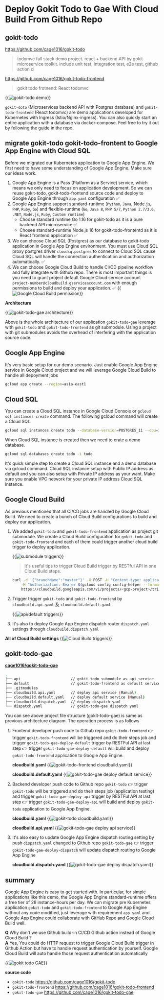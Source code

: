 # Deploy Gokit Todo to Gae With Cloud Build From Github Repo


<!--more-->

## gokit-todo 

https://github.com/cage1016/gokit-todo

>todomvc full stack demo project. react + backend API by gokit microservice toolkit. include unit test, integration test, e2e test, github action ci

https://github.com/cage1016/gokit-todo-frontend

> gokit todo frotnend: React todomvc

{{<image src="/posts/deploy-gokit-todo-to-gae-with-cloud-build-from-github-repo/img/demo.gif" alt="gokit-todo demo">}}

`gokit-doto` (Microservices backend API with Postgres database) and `gokit-todo-frontend` (React todomvc) are demo applications developed for Kubernetes with Ingress (Istio/Nginx-ingress). You can also quickly start an entire application with a database via docker-compose. Feel free to try it out by following the guide in the repo.

## migrate gokit-todo gokit-todo-frontent to Google App Engine with Cloud SQL

Before we migrated our Kubernetes application to Google App Engine. We first need to have some understanding of Google App Engine. Make sure our ideas work.

1. Google App Engine is a Pass (Platform as a Service) service, which means we only need to focus on application development. So we can reuse gokit-todo, gokit-todo-frontend source code and deploy to Google App Engine through `app.yaml` configuration ✅
1. Google App Engine support standard-runtime (`Python`, `Java`, Node.`js`, `PHP`, `Ruby`, `Go`) and flexible-runtime (`Go`, `Java 8`, `PHP 5/7`, `Python 2.7/3.6`, `.NET`, `Node.js`, `Ruby`, `Custom runtime`)
   - Choose standard runtime Go 1.16 for gokit-todo as it is a pure backend API microservice ✅
   - Chosee standard-runtime Node.js 16 for gokit-todo-frontentd as it is React frontend application ✅
1. We can choose Cloud SQL (Postgres) as our database to gokit-todo application in Google App Engine environment. You must use Cloud SQL proxy postgres driver `cloudsqlpostgres` to connect to Cloud SQL cause Cloud SQL will handle the connection authentication and authorization automatically. ✅
1. We can choose Google Cloud Build to handle CI/CD pipeline workflow and fully integrate with Github repo. There is most important things is you need to grant project default Google Cloud service account `project-number@cloudbuild.gserviceaccount.com` with enough permissions to build and deploy your application. ✅
      {{<image src="/posts/deploy-gokit-todo-to-gae-with-cloud-build-from-github-repo/img/cloudbuild permission.jpg" alt="Google Cloud Build permission">}}

**Architecture**

{{<image src="/posts/deploy-gokit-todo-to-gae-with-cloud-build-from-github-repo/img/placeholder.png" alt="gokit-todo-gae architecture">}}

Above is the whole architecture of our application `gokit-todo-gae` leverage with `gokit-todo` and `gokit-todo-frontend` as git submodule. Using a project with git submodules avoids the overhead of interfering with the application source code.

## Google App Engine

It's very basic setup for our demo scenario. Just enable Google App Engine service in Google Cloud project and we will leverage Google Cloud Build to handle all depoyment jobs

```bash
gcloud app create --region=asia-east1
```

## Cloud SQL

You can create a Cloud SQL instance in Google Cloud Console or `gcloud sql instances create` command. The following gcloud command will create a Cloud SQL.

```bash
gcloud sql instances create todo --database-version=POSTGRES_11 --cpu=1 --memory=3840MiB --region=asia-east1 --root-password=password --storage-size=10GB --storage-type=SSD
```

When Cloud SQL instance is created then we need to crate a demo database.

```bash
gcloud sql databases create todo -i todo
```

It's quick simple step to create a Cloud SQL instance and a demo database via gcloud command. Cloud SQL instance setup with Public IP address as default and you can also setup with Private IP address as your want. Make sure you enable VPC network for your private IP address Cloud SQL instance.

## Google Cloud Build

As previous mentioned that all CI/CD jobs are handled by Google Cloud Build. We need to create a bunch of Cloud Build configurations to build and deploy our application.

1. We added `gokit-todo` and `gokit-todo-frontend` application as project git submodule. We create a Cloud Build configuration for `gokit-todo` and `gokit-todo-frontend` and each of them could trigger another cloud build trigger to deploy application.

      {{<image src="/posts/deploy-gokit-todo-to-gae-with-cloud-build-from-github-repo/img/submodule trigger.jpg" alt="submodule triggers">}}

      > It's useful tips to trigger Cloud Build trigger by RESTful API in one Cloud Build steps.

      ```bash
      curl -d '{"branchName":"master"}' -X POST -H "Content-type: application/json" \
          -H "Authorization: Bearer $(gcloud config config-helper --format='value(credential.access_token)')" \
          https://cloudbuild.googleapis.com/v1/projects/<gcp-project>/triggers/<cloudbuild-trigger-id>:run
      ```
1. Trigger trigger `gokit-todo` and `gokit-todo-frontend` by `cloudbuild.api.yaml` 及 `cloudbuild.default.yaml`

      {{<image src="/posts/deploy-gokit-todo-to-gae-with-cloud-build-from-github-repo/img/api default trigger.jpg" alt="api/default triggers">}}

1. It's also to deploy Google App Engine dispatch router `dispatch.yaml` settings through `cloudbuild.dispatch.yaml`

__All of Cloud Build settings__
{{<image src="/posts/deploy-gokit-todo-to-gae-with-cloud-build-from-github-repo/img/cloudbuild-trigger.jpg" alt="Cloud Build triggers">}}

## gokit-todo-gae

**[cage1016/gokit-todo-gae](https://github.com/cage1016/gokit-todo-gae)**

```bash
.
├── api                       // gokit-todo submodule as api service
├── default                   // gokit-todo-frontend as default service
├── .gitmodules
├── cloudbuild.api.yaml       // deploy api service (Manual)
├── cloudbuild.default.yaml   // deploy default service (Manual)
├── cloudbuild.dispatch.yaml  // deploy dispatch.yaml
└── dispatch.yaml             // gokit-todo-gae dispatch yaml
```

You can see above project file structure (gokit-todo-gae) is same as previous architecture diagram. The operation process is as follows

1. Frontend developer push code to Github repo `gokit-todo-frontend` 👉 trigger `gokit-todo-frontend` will be triggered and do their steps job and trigger `gokit-todo-gae-deploy-default` trigger by RESTFul API at last step 👉 trigger `gokit-todo-gae-deploy-default` will build and deploy `gokit-todo-frontend` application to Google App Engine.
   
      __cloudbuild.yaml__
      {{<image src="/posts/deploy-gokit-todo-to-gae-with-cloud-build-from-github-repo/img/gokit-todo-frontend-cloudbuild.yaml.jpg" alt="gokit-todo-frontend cloudbuild.yaml">}}

      __cloudbuild.default.yaml__
      {{<image src="/posts/deploy-gokit-todo-to-gae-with-cloud-build-from-github-repo/img/gokit-todo-gae-cloudbuild.default.yaml.jpg" alt="gokit-todo-gae deploy default service">}}

1. Backend developer push code to Github repo `gokit-todo` 👉 trigger `gokit-todo` will be triggered and do their steps job (application testing) and trigger `gokit-todo-gae-deploy-api` trigger by RESTFul API at last step 👉 trigger `gokit-todo-gae-deploy-api` will build and deploy `gokit-todo` application to Google App Engine.

      __cloudbuild.yaml__
      {{<image src="/posts/deploy-gokit-todo-to-gae-with-cloud-build-from-github-repo/img/gokit-todo-cloudbuild.yaml.jpg" alt="gokit-todo cloudbuild.yaml">}}

      __cloudbuild.api.yaml__
      {{<image src="/posts/deploy-gokit-todo-to-gae-with-cloud-build-from-github-repo/img/gokit-todo-gae-cloudbuild.api.yaml.jpg" alt="gokit-todo-gae deploy api service">}}

1. It's also easy to update Google App Engine dispatch routing setting by push `dispatch.yaml` changed to Github repo `gokit-todo-gae` 👉 trigger `gokit-todo-gae-deploy-dispatch` will update dispatch routing to Google App Engine

      __cloudbuild.dispatch.yaml__
      {{<image src="/posts/deploy-gokit-todo-to-gae-with-cloud-build-from-github-repo/img/cloudbuild.dispatch.yaml.jpg" alt="gokit-todo-gae deploy dispatch.yaml">}}

## summary

Google App Engine is easy to get started with. In particular, for simple applications like this demo, the Google App Engine standard-runtime offers a free tier of 28 instance-hours per day. We can migrate pre Kubernetes application `gokit-todo` and `gokit-todo-frontend` to Google App Engine without any code modified, just leverage with requirement `app.yaml` and Google App Engine could collaborate with GitHub Repo and Google Cloud Build well.

**Q**
Why don't we use Github build-in CI/CD Github action instead of Google Cloud Build ? </br>
**A**
Yes, You could do HTTP request to trigger Google Cloud Build trigger in Github Action but have to handle request authentication by yourself. Google Cloud Build will auto handle those request authentication automatically

{{<image src="/posts/deploy-gokit-todo-to-gae-with-cloud-build-from-github-repo/img/gokit-todo-gae.gif" alt="gokit todo GAE">}}

**source code**
- `gokit-todo` https://github.com/cage1016/gokit-todo
- `gokit-todo-frontend` https://github.com/cage1016/gokit-todo-frontend
- `gokit-todo-gae` https://github.com/cage1016/gokit-todo-gae
